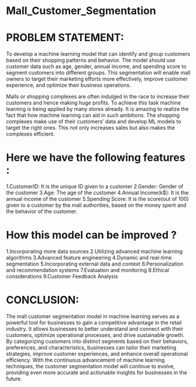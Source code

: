 # Mall_Customer_Segmentation

# PROBLEM STATEMENT:

To develop a machine learning model that can identify and group customers based on their shopping patterns and behavior. The model should use customer data such as age, gender, annual income, and spending score to segment customers into different groups. This segmentation will enable mall owners to target their marketing efforts more effectively, improve customer experience, and optimize their business operations.

Malls or shopping complexes are often indulged in the race to increase their customers and hence making huge profits. To achieve this task machine learning is being applied by many stores already. It is amazing to realize the fact that how machine learning can aid in such ambitions. The shopping complexes make use of their customers’ data and develop ML models to target the right ones. This not only increases sales but also makes the complexes efficient.

# Here we have the following features :
1.CustomerID: It is the unique ID given to a customer
2.Gender: Gender of the customer
3.Age: The age of the customer
4.Annual Income(k$): It is the annual income of the customer
5.Spending Score: It is the score(out of 100) given to a customer by the mall authorities, based on the money spent and the behavior of the customer.

# How this model can be improved ?
1.Incorporating more data sources
2.Utilizing advanced machine learning algorithms
3.Advanced feature engineering
4.Dynamic and real-time segmentation
5.Incorporating external data and context
6.Personalization and recommendation systems
7.Evaluation and monitoring
8.Ethical considerations
9.Customer Feedback Analysis

# CONCLUSION:
The mall customer segmentation model in machine learning serves as a powerful tool for businesses to gain a competitive advantage in the retail industry. It allows businesses to better understand and connect with their customers, optimize operational processes, and drive sustainable growth. By categorizing customers into distinct segments based on their behaviors, preferences, and characteristics, businesses can tailor their marketing strategies, improve customer experiences, and enhance overall operational efficiency. With the continuous advancement of machine learning techniques, the customer segmentation model will continue to evolve, providing even more accurate and actionable insights for businesses in the future.
